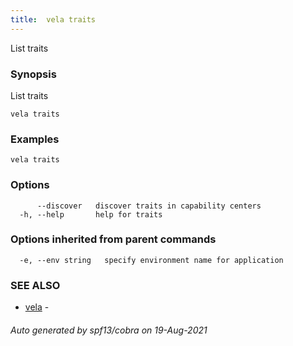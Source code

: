 ```yaml
---
title:  vela traits
---
```


List traits

### Synopsis

List traits

```
vela traits
```

### Examples

```
vela traits
```

### Options

```
      --discover   discover traits in capability centers
  -h, --help       help for traits
```

### Options inherited from parent commands

```
  -e, --env string   specify environment name for application
```

### SEE ALSO

* [vela](vela)	 - 

###### Auto generated by spf13/cobra on 19-Aug-2021
